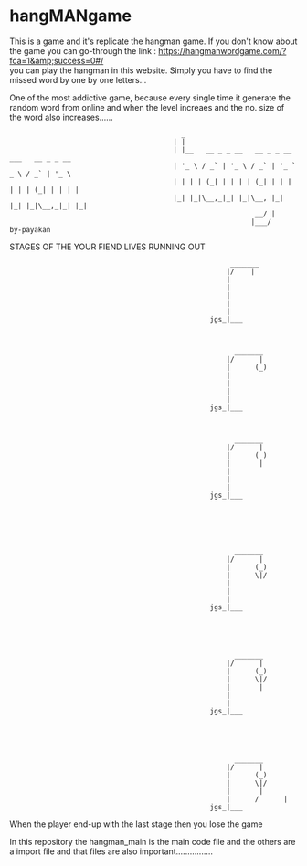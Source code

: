 # hangMANgame
This is a game and it's replicate the hangman game. If you don't know about the game you can go-through the 
                link : https://hangmanwordgame.com/?fca=1&amp;success=0#/   
you can play the hangman in this website. Simply you have to find the missed word by one by one letters...

One of the most addictive game, because every single time it generate the random word from online and when the level increaes and the no. size of the word also increases......


                                              _
                                            | |
                                            | |__   __ _ _ __   __ _ _ __ ___   __ _ _ __
                                            | '_ \ / _` | '_ \ / _` | '_ ` _ \ / _` | '_ \
                                            | | | | (_| | | | | (_| | | | | | | (_| | | | |
                                            |_| |_|\__,_|_| |_|\__, |_| |_| |_|\__,_|_| |_|
                                                                __/ |
                                                               |___/             by-payakan



STAGES OF THE YOUR FIEND LIVES RUNNING OUT

                                                          _______            
                                                         |/    |
                                                         |
                                                         |
                                                         |
                                                         |
                                                         |
                                                     jgs_|___   



                                                           _______
                                                         |/      |
                                                         |      (_)
                                                         |
                                                         |
                                                         |
                                                         |
                                                     jgs_|___



                                                           _______
                                                         |/      |
                                                         |      (_)
                                                         |       |
                                                         |
                                                         |
                                                         |
                                                     jgs_|___






                                                           _______
                                                         |/      |
                                                         |      (_)
                                                         |      \|/
                                                         |
                                                         |
                                                         |
                                                     jgs_|___





                                                           _______
                                                         |/      |
                                                         |      (_)
                                                         |      \|/
                                                         |       |
                                                         |
                                                         |
                                                     jgs_|___





                                                           _______
                                                         |/      |
                                                         |      (_)
                                                         |      \|/
                                                         |       |
                                                         |      /      |
                                                     jgs_|___

 
 
 
 
 When the player end-up with the last stage then you lose the game 
 
 
 
 In this repository the hangman_main is the main code file and the others are a import file and that files are also important................
